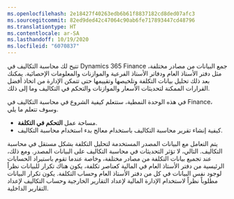 ```yaml
---
ms.openlocfilehash: 2e18427f40263edb6b61f8837182cd8ded07afc3
ms.sourcegitcommit: 82ed9ded42c47064c90ab6fe717893447cd48796
ms.translationtype: HT
ms.contentlocale: ar-SA
ms.lasthandoff: 10/19/2020
ms.locfileid: "6070837"
---
```

تتيح لك محاسبة التكاليف في Dynamics 365 Finance جمع البيانات من مصادر مختلفة، مثل دفتر الأستاذ العام ودفاتر الأستاذ الفرعية والموازنات والمعلومات الإحصائية. يمكنك بعد ذلك تحليل بيانات التكلفة وتلخيصها وتقييمها حتى تتمكن الإدارة من اتخاذ أفضل القرارات الممكنة لتحديثات الأسعار والموازنات والتحكم في التكاليف وما إلى ذلك. 

في هذه الوحدة النمطية، ستتعلم كيفية الشروع في محاسبة التكاليف في Finance، وسوف تتعلم ما يلي.

- مساحة عمل **التحكم في التكلفة**.
- كيفية إنشاء تقرير محاسبة التكاليف باستخدام معالج بدء استخدام محاسبة التكاليف.

يتم التعامل مع البيانات المصدر المستخدمة لتحليل التكلفة بشكل مستقل في محاسبة التكاليف. التالي، لا تؤثر التحديثات في محاسبة التكاليف على البيانات المصدر. ومع ذلك، عند تجميع بيانات التكلفة من مصادر مختلفة، وخاصة عندما تقوم باستيراد الحسابات الرئيسية من دفتر الأستاذ العام في المالية كعناصر تكلفة، يكون هناك تكرار للبيانات نظراً لوجود نفس البيانات في كل من دفتر الأستاذ العام وحساب التكلفة. يكون تكرار البيانات مطلوباً نظراً لاستخدام الإدارة المالية لإعداد التقارير الخارجية وحساب التكاليف لإعداد التقارير الداخلية.

